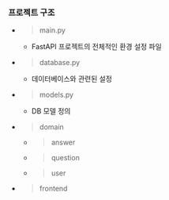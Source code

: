 ### 프로젝트 구조
- > main.py
    - FastAPI 프로젝트의 전체적인 환경 설정 파일
- > database.py
    - 데이터베이스와 관련된 설정
- > models.py
    - DB 모델 정의
- > domain
    - > answer
    - > question
    - > user
- > frontend
